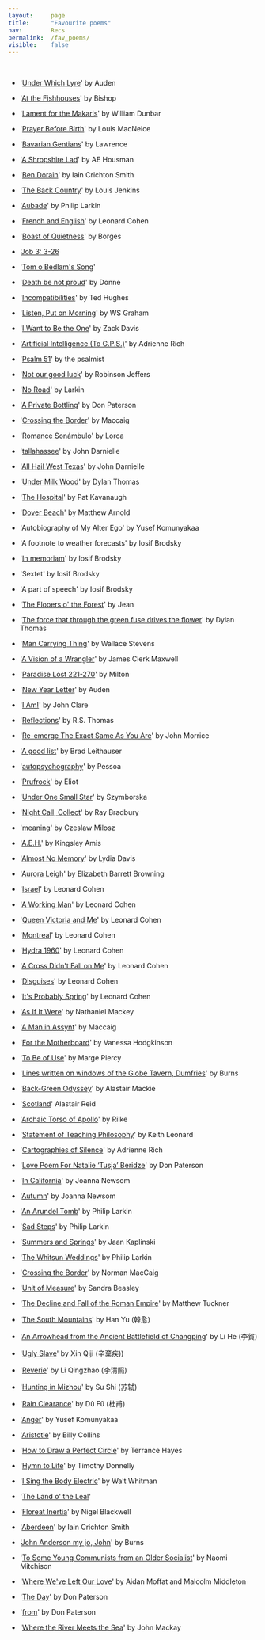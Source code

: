 ```yaml
---
layout: 	page
title: 		"Favourite poems"
nav: 		Recs
permalink: 	/fav_poems/
visible:	false
---
```


<br>

- '[Under Which Lyre](https://hellopoetry.com/poem/807/under-which-lyre/)' by Auden

- '[At the Fishhouses](https://www.poetryfoundation.org/poems/52192/at-the-fishhouses)' by Bishop

- '[Lament for the Makaris](https://poets.org/poem/lament-makaris)' by William Dunbar

- '[Prayer Before Birth](https://poetryarchive.org/poem/prayer-before-birth/)' by Louis MacNeice

- '[Bavarian Gentians](https://poetryarchive.org/poem/bavarian-gentians/)' by Lawrence

- '[A Shropshire Lad](https://www.gutenberg.org/files/5720/5720-h/5720-h.htm)' by AE Housman

- '[Ben Dorain](https://www.scottishpoetrylibrary.org.uk/poem/moladh-beinn-dobhrain-extract/)' by Iain Crichton Smith

- '[The Back Country](https://www.threecandles.org/archive/ljenkins.html)' by Louis Jenkins

- '[Aubade](https://www.poetryfoundation.org/poems/48422/aubade-56d229a6e2f07)' by Philip Larkin

- '<a href="/cohen">French and English</a>' by Leonard Cohen

- '[Boast of Quietness](https://www.goodreads.com/quotes/343526-boast-of-quietness-writings-of-light-assault-the-darkness-more)' by Borges

- '[Job 3: 3-26](https://www.biblegateway.com/passage/?search=Job%203%3A3-26&version=KJV)

- '[Tom o Bedlam's Song](https://kestrelmontague.wordpress.com/2012/09/10/perhaps-the-greatest-anonymous-poem-tom-obedlam/)'

- '[Death be not proud](https://www.poetryfoundation.org/poems/44107/holy-sonnets-death-be-not-proud)' by Donne

- '<a href="/hughes">Incompatibilities</a>' by Ted Hughes

- '[Listen, Put on Morning](https://www.poetryfoundation.org/poems/55094/listen-put-on-morning)' by WS Graham

- '[I Want to Be the One](http://zackmdavis.net/blog/2015/12/i-want-to-be-the-one/)' by Zack Davis

- '[Artificial Intelligence (To G.P.S.)](http://www.autodidactproject.org/other/Artificial_Intelligence_Rich_A.html)' by Adrienne Rich

- '[Psalm 51](https://www.biblegateway.com/passage/?search=Psalm%2051&version=KJV)' by the psalmist

- '[Not our good luck](https://robinsonjeffersassociation.org/wp-content/uploads/2024/06/RST-OP-post.pdf)' by Robinson Jeffers

- '[No Road](https://allpoetry.com/No-Road)' by Larkin

- '[A Private Bottling](https://www.tumblr.com/heathermck/35259990337/don-paterson-a-private-bottling)' by Don Paterson

- '[Crossing the Border](https://www.oocities.org/william_brodie/maccaig/border.html)' by Maccaig

- '[Romance Sonámbulo](https://poets.org/poem/romance-sonambulo)' by Lorca

- '[tallahassee](https://annotatedtmg.org/tallahassee.html)' by John Darnielle

- '[All Hail West Texas](https://annotatedtmg.org/ahwt.html)' by John Darnielle

- '[Under Milk Wood](https://gutenberg.net.au/ebooks06/0608221h.html)' by Dylan Thomas

- '[The Hospital](https://www.brinkerhoffpoetry.org/poems/the-hospital)' by Pat Kavanaugh

- '[Dover Beach](https://www.poetryfoundation.org/poems/43588/dover-beach)' by Matthew Arnold

- 'Autobiography of My Alter Ego' by Yusef Komunyakaa

- 'A footnote to weather forecasts' by Iosif Brodsky

- '[In memoriam](https://www.newyorker.com/magazine/1987/11/09/in-memoriam-10)' by Iosif Brodsky

- 'Sextet' by Iosif Brodsky

- 'A part of speech' by Iosif Brodsky

- '[The Flooers o' the Forest]()' by Jean

- '[The force that through the green fuse drives the flower](https://poets.org/poem/force-through-green-fuse-drives-flower)' by Dylan Thomas

- '[Man Carrying Thing](https://poets.org/poem/man-carrying-thing)' by Wallace Stevens

- '[A Vision of a Wrangler](https://www.poetryfoundation.org/poems/45779/a-vision-of-a-wrangler-of-a-university-of-pedantry-and-of-philosophy)' by  James Clerk Maxwell

- '[Paradise Lost 221-270](https://poets.org/poem/paradise-lost-book-i-lines-221-270)' by Milton

- '[New Year Letter](https://cornerstoneforum.org/new-year-letter/)' by Auden

- '[I Am!](https://www.poetryfoundation.org/poems/43948/i-am)' by John Clare

- '[Reflections](https://wp.nyu.edu/qy702/reflections-r-s-thomas/)' by R.S. Thomas

- '[Re-emerge The Exact Same As You Are](https://tiny-postcard.blogspot.com/2012/08/re-emerge-exact-same-as-you-are.html?m=0)' by John Morrice

- '[A good list](https://newcriterion.com/article/a-good-list/)' by Brad Leithauser

- '[autopsychography](https://www.poetryfoundation.org/poetrymagazine/poems/26780/autopsychography)' by Pessoa

- '[Prufrock](https://www.poetryfoundation.org/poetrymagazine/poems/44212/the-love-song-of-j-alfred-prufrock)' by Eliot

- '[Under One Small Star](https://www.poetrynook.com/poem/under-one-small-star)' by Szymborska

- '<a href="/bradbury1969">Night Call, Collect</a>' by Ray Bradbury

- '[meaning](https://troublingadvocacy.blogspot.com/2015/03/meaning-1988-by-czesaw-miosz.html
)' by Czeslaw Milosz

- '[A.E.H.](https://laudatortemporisacti.blogspot.com/2009/12/kingsley-amis-on-ae-housman.html)' by Kingsley Amis

- '[Almost No Memory](https://www.goodreads.com/quotes/878977-we-feel-an-affinity-with-a-certain-thinker-because-we)' by Lydia Davis

- '[Aurora Leigh](https://www.poetryfoundation.org/poems/145567/aurora-leigh-book-1)' by Elizabeth Barrett Browning

- '[Israel](http://roothogordie.wordpress.com/2009/01/07/briefly-off-message-from-leonard-cohens-book-of-mercy/)' by Leonard Cohen

- '[A Working Man](http://books.google.co.uk/books?id=kyCVRKtQ5H0C&pg=PT201&lpg=PT201&dq=%22I+was+proud+to+be+a+working+man%22+leonard+cohen&source=bl&ots=uP4YphqCD_&sig=74iwCedUszd0Hx7rTg-4ubcFaME&hl=en&sa=X&ei=Sl6wUZLWOomg0QXQnoHQAQ&ved=0CCwQ6AEwAA)' by Leonard Cohen

- '[Queen Victoria and Me](http://poemsandpickaxes.blogspot.co.uk/2011/12/queen-victoria-and-me-leonard-cohen.html)' by Leonard Cohen

- '[Montreal](http://books.google.co.uk/books?id=kyCVRKtQ5H0C&pg=PT216&lpg=PT216&dq=%22beware+of+what+comes+out+of+montreal%22&source=bl&ots=uP4YphruA6&sig=EzMn2DSAou0xCT3GaoVhsUumRDk&hl=en&sa=X&ei=_V6wUaj6KOaK0AX45IGYDA&ved=0CFEQ6AEwCA)' by Leonard Cohen

- '[Hydra 1960](http://www.leonardcohenfiles.com/hydraB2.html)' by Leonard Cohen

- '[A Cross Didn't Fall on Me](https://web.archive.org/web/20250227095629/https://members.tripod.com/fruit_loop0/lovemebecause.html)' by Leonard Cohen

- '[Disguises](http://turnercody.tumblr.com/post/51812336812/disguises-by-leonard-cohen)' by Leonard Cohen

- '[It's Probably Spring](http://www.lauraolin.com/post/46205602504/so-and-so-is-sick-of-all-the-shit-but-doesnt-feel-that)' by Leonard Cohen

- '[As If It Were](https://troublingadvocacy.blogspot.com/2015/02/as-if-it-were-this-is-our-music-2014-by.html)' by Nathaniel Mackey

- '[A Man in Assynt](https://troublingadvocacy.blogspot.com/2015/02/a-man-in-assynt-1967ish-by-norman.html)' by Maccaig

- '[For the Motherboard](https://www.thewhitereview.org/wp-content/uploads/2014/10/Rub%C3%A1iy%C3%A1t-Layout-1.pdf)' by Vanessa Hodgkinson

- '[To Be of Use](https://www.yourdailypoem.com/listpoem.jsp?poem_id=3470)' by Marge Piercy


- '[Lines written on windows of the Globe Tavern, Dumfries](https://www.bbc.co.uk/arts/robertburns/works/lines_written_on_windows_of_the_globe_tavern_dumfries/)' by Burns

- '[Back-Green Odyssey](https://www.scottishpoetrylibrary.org.uk/poem/aiberdeen-street/)' by Alastair Mackie

- '[Scotland](https://www.scottishpoetrylibrary.org.uk/poem/scotland-1/)' Alastair Reid


- '[Archaic Torso of Apollo](https://poets.org/poem/archaic-torso-apollo)' by Rilke

- '[Statement of Teaching Philosophy](https://waxwingmag.org/items/issue23/9_Leonard-Statement-of-Teaching-Philosophy.php)' by Keith Leonard




- '[Cartographies of Silence](https://poetrying.wordpress.com/2008/12/15/cartographies-of-silence-adrienne-rich/)' by Adrienne Rich

- '[Love Poem For Natalie ‘Tusja’ Beridze](http://freshgoodminimal.ro/?p=1008)' by Don Paterson

- '[In California](https://genius.com/Joanna-newsom-in-california-lyrics)' by Joanna Newsom

- '[Autumn](https://genius.com/Joanna-newsom-autumn-lyrics)' by Joanna Newsom

- '[An Arundel Tomb](https://www.poetryfoundation.org/poems/47594/an-arundel-tomb)' by Philip Larkin

- '[Sad Steps](https://www.poetryfoundation.org/poems/47594/an-arundel-tomb)' by Philip Larkin

- '[Summers and Springs](https://sci-hub.se/10.1177/030437540002500315)' by Jaan Kaplinski

- '[The Whitsun Weddings](https://www.poetryfoundation.org/poems/48411/the-whitsun-weddings)' by Philip Larkin

- '[Crossing the Border](https://web.archive.org/web/20200426140802/https://blackcapsule.files.wordpress.com/2018/11/maccaig2.jpg?w=788)' by Norman MacCaig

- '[Unit of Measure](https://www.poetryfoundation.org/poetrymagazine/poems/52653/unit-of-measure)' by Sandra Beasley

- '[The Decline and Fall of the Roman Empire](https://waxwingmag.org/items/issue32/10_Tuckner-The-Decline-and-Fall-of-the-Roman-Empire.php)' by Matthew Tuckner

- '[The South Mountains](https://troublingadvocacy.blogspot.com/2013/06/extracts-from-south-mountains-by-han-yu.html)' by Han Yu (韓愈)

- '[An Arrowhead from the Ancient Battlefield of Changping](https://troublingadvocacy.blogspot.com/2013/06/an-arrowhead-from-ancient-battlefield.html)' by Li He (李賀)

- '[Ugly Slave](https://www.gleech.org/poems/#:~:text=2024-,Ugly%20Slave%20(by%20%E8%BE%9B%E6%A3%84%E7%96%BE),-When%20I%20was)' by Xin Qiji (辛棄疾))

- '[Reverie](https://www.gleech.org/poems/#:~:text=(original)-,Reverie%20(by%20%E6%9D%8E%E6%B8%85%E7%85%A7),-I%20always%20remember)' by Li Qingzhao (李清照)

- '[Hunting in Mizhou](https://www.gleech.org/poems/#:~:text=Hunting%20in%20Mizhou%20%2D%20to%20the%20tune%20of%20%E2%80%98Jiangchengzi%E2%80%99%20(by%20%E8%8B%8F%E8%BD%BC))' by Su Shi (苏轼)

- '[Rain Clearance](https://www.gleech.org/poems/#:~:text=Rain%20Clearance%20by%20D%C3%B9%20F%C7%94)' by Dù Fǔ (杜甫)

- '[Anger](https://www.poetryfoundation.org/poetrymagazine/browse?volume=175&issue=1&page=41)' by Yusef Komunyakaa

- '[Aristotle](https://www.poetryfoundation.org/poems/46706/aristotle)' by Billy Collins

- '[How to Draw a Perfect Circle](https://www.poetryfoundation.org/poetrymagazine/poems/57566/how-to-draw-a-perfect-circle)' by Terrance Hayes

- '[Hymn to Life](https://www.poetryfoundation.org/poetrymagazine/poems/57067/hymn-to-life-56d23a30164a9)' by Timothy Donnelly

- '[I Sing the Body Electric](https://www.poetryfoundation.org/poems/45472/i-sing-the-body-electric)' by Walt Whitman

- '[The Land o' the Leal]()'

- '[Floreat Inertia](https://halfmanhalfbiscuit.uk/this-leaden-pall-1993/floreat-inertia/)' by Nigel Blackwell

- '[Aberdeen](https://troublingadvocacy.blogspot.com/2020/04/aberdeen-by-iain-crichton-smith.html)' by Iain Crichton Smith

- '[John Anderson my jo, John](https://www.poetryfoundation.org/poems/50357/john-anderson-my-jo-john)' by Burns

- '[To Some Young Communists from an Older Socialist](https://troublingadvocacy.blogspot.com/2013/06/to-some-young-communists-from-older.html)' by Naomi Mitchison

- '[Where We've Left Our Love](https://genius.com/Arab-strap-where-weve-left-our-love-lyrics)' by Aidan Moffat and Malcolm Middleton

- '[The Day](https://troublingadvocacy.blogspot.com/2015/10/the-day-2013-by-don-paterson.html)' by Don Paterson

- '[from](https://www.reddit.com/r/Poetry/comments/qr3y0e/poem_from_rain_by_don_paterson/)' by Don Paterson

- '[Where the River Meets the Sea](https://troublingadvocacy.blogspot.com/2013/08/where-river-meets-sea-1997-by-john.html)' by John Mackay


<br><br>